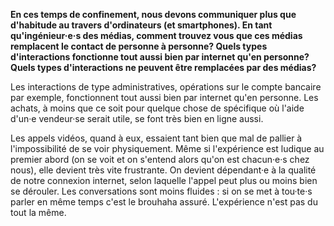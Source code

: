 **En ces temps de confinement, nous devons communiquer plus que d'habitude au travers d'ordinateurs (et smartphones). En tant qu'ingénieur·e·s des  médias, comment trouvez vous que ces médias remplacent le contact de personne à personne? Quels types d'interactions fonctionne tout aussi bien par internet qu'en personne? Quels types d'interactions ne peuvent  être remplacées par des médias?**

Les interactions de type administratives, opérations sur le compte bancaire par exemple, fonctionnent tout aussi bien par internet qu'en personne. Les achats, à moins que ce soit pour quelque chose de spécifique où l'aide d'un·e vendeur·se serait utile, se font très bien en ligne aussi. 

Les appels vidéos, quand à eux, essaient tant bien que mal de pallier à l'impossibilité de se voir physiquement. Même si l'expérience est ludique au premier abord (on se voit et on s'entend alors qu'on est chacun·e·s chez nous), elle devient très vite frustrante. On devient dépendant·e à la qualité de notre connexion internet, selon laquelle l'appel peut plus ou moins bien se dérouler. Les conversations sont moins fluides : si on se met à tou·te·s parler en même temps c'est le brouhaha assuré. L'expérience n'est pas du tout la même.